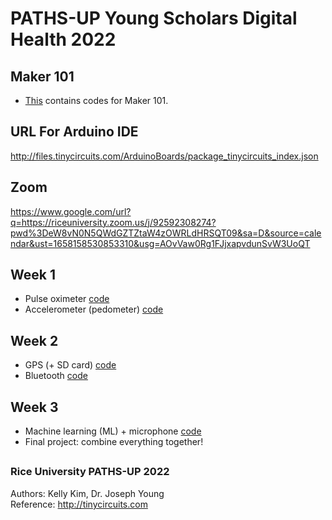 # PATHS-UP Young Scholars Digital Health 2022

## Maker 101
- [This](https://github.com/kellykim5/PATHSUP_2022/tree/main/Maker101Sketches) contains codes for Maker 101.

## URL For Arduino IDE
http://files.tinycircuits.com/ArduinoBoards/package_tinycircuits_index.json

## Zoom
https://www.google.com/url?q=https://riceuniversity.zoom.us/j/92592308274?pwd%3DeW8vN0N5QWdGZTZtaW4zOWRLdHRSQT09&sa=D&source=calendar&ust=1658158530853310&usg=AOvVaw0Rg1FJjxapvdunSvW3UoQT

## **Week 1**
- Pulse oximeter [code](https://github.com/kellykim5/PATHSUP_2022/tree/main/PulseOx)
- Accelerometer (pedometer) [code](https://github.com/kellykim5/PATHSUP_2022/tree/main/Accelerometer(pedometer))  

## **Week 2**
- GPS (+ SD card) [code](https://github.com/kellykim5/PATHSUP_2022/tree/main/GPS)
- Bluetooth  [code](https://github.com/kellykim5/PATHSUP_2022/tree/main/Bluetooth)

## **Week 3**
- Machine learning (ML) + microphone [code](https://github.com/kellykim5/PATHSUP_2022/tree/main/WakeWordExample)
- Final project: combine everything together!

##  
### Rice University PATHS-UP 2022
Authors: Kelly Kim, Dr. Joseph Young  
Reference: http://tinycircuits.com
